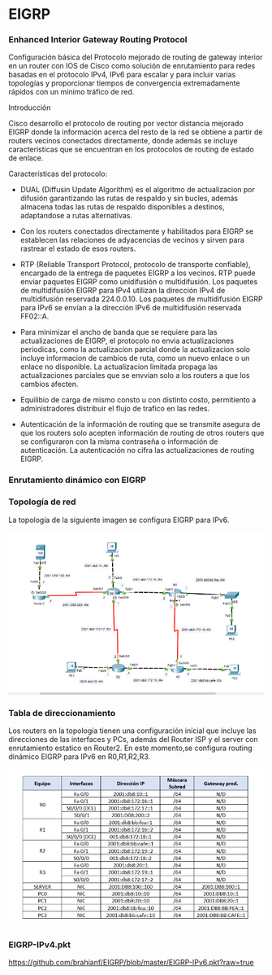 # EIGRP

### Enhanced Interior Gateway Routing Protocol

Configuración básica del Protocolo mejorado de routing de gateway interior
en un router con IOS de Cisco como solución de enrutamiento para redes basadas en el 
protocolo IPv4, IPv6 para escalar y para incluir varias topologías y proporcionar 
tiempos de convergencia extremadamente rápidos con un mínimo tráfico de red.

Introducción

Cisco desarrollo el protocolo de routing por vector distancia mejorado EIGRP donde 
la información acerca del resto de la red se obtiene a partir de routers vecinos
conectados directamente, donde además se incluye caracteristicas que se encuentran
en los protocolos de routing de estado de enlace.

Características del protocolo:

* DUAL (Diffusin Update Algorithm) es el algoritmo de actualizacion por difusión
garantizando las rutas de respaldo y sin bucles, además almacena todas las rutas
de respaldo disponibles a destinos, adaptandose a rutas alternativas.

* Con los routers conectados directamente y habilitados para EIGRP se establecen
las relaciones de adyacencias de vecinos y sirven para rastrear el estado de esos
routers.

*  RTP (Reliable Transport Protocol, protocolo de transporte confiable), encargado
de la entrega de paquetes EIGRP a los vecinos.
RTP puede enviar paquetes EIGRP como unidifusión o multidifusión.
Los paquetes de multidifusión EIGRP para IPv4 utilizan la dirección IPv4 
de multidifusión reservada 224.0.0.10.
Los paquetes de multidifusión EIGRP para IPv6 se envían a la dirección IPv6
de multidifusión reservada FF02::A.

* Para minimizar el ancho de banda que se requiere para las actualizaciones de EIGRP,
el protocolo no envia actualizaciones periodicas, como la actualizacion parcial donde
la actualizacion solo incluye informacion de cambios de ruta, como un nuevo enlace
o un enlace no disponible. La actualizacion limitada propaga las actualizaciones
parciales que se envvian solo a los routers a que los cambios afecten.

* Equilibio de carga de mismo consto u con distinto costo, permitiento a administradores
distribuir el flujo de trafico en las redes.

* Autenticación de la información de routing que se transmite asegura de que los routers 
solo acepten información de routing de otros routers que se configuraron con la misma 
contraseña o información de autenticación.
La autenticación no cifra las actualizaciones de routing EIGRP.

###	Enrutamiento dinámico con EIGRP

### Topología de red

La topología de la siguiente imagen se configura EIGRP para IPv6.

![alt text](https://github.com/brahianf/EIGRP/blob/IPv6/topologiaRed.PNG)

### Tabla de direccionamiento

Los routers en la topología tienen una configuración inicial que incluye las direcciones 
de las interfaces y PCs, además del Router ISP y el server con enrutamiento estatico en Router2. 
En este momento,se configura routing dinámico EIGRP para IPv6 en R0,R1,R2,R3.

![alt text](https://github.com/brahianf/EIGRP/blob/IPv6/tablaDireccionamiento.PNG)


### EIGRP-IPv4.pkt
	
https://github.com/brahianf/EIGRP/blob/master/EIGRP-IPv6.pkt?raw=true
